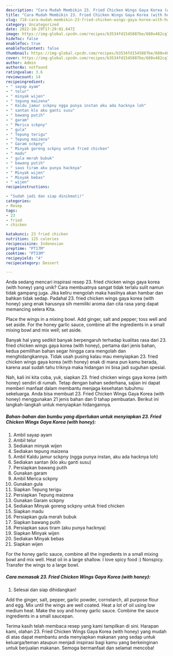 ```yaml
---
description: "Cara Mudah Membikin 23. Fried Chicken Wings Gaya Korea (with honey) yang Lezat"
title: "Cara Mudah Membikin 23. Fried Chicken Wings Gaya Korea (with honey) yang Lezat"
slug: 718-cara-mudah-membikin-23-fried-chicken-wings-gaya-korea-with-honey-yang-lezat
category: Uncategorized
date: 2022-10-29T17:29:01.647Z
image: https://img-global.cpcdn.com/recipes/b3534fd1545887be/680x482cq70/23-fried-chicken-wings-gaya-korea-with-honey-foto-resep-utama.jpg
hideToc: false
enableToc: true
enableTocContent: false
thumbnail: https://img-global.cpcdn.com/recipes/b3534fd1545887be/680x482cq70/23-fried-chicken-wings-gaya-korea-with-honey-foto-resep-utama.jpg
cover: https://img-global.cpcdn.com/recipes/b3534fd1545887be/680x482cq70/23-fried-chicken-wings-gaya-korea-with-honey-foto-resep-utama.jpg
author: Admin
authorAv: notfound
ratingvalue: 3.6
reviewcount: 14
recipeingredient:
- " sayap ayam"
- " telur"
- " minyak wijen"
- " tepung maizena"
- " Kaldu jamur sckpny ngga punya instan aku ada hacknya loh"
- " santan klo aku ganti susu"
- " bawang putih"
- " garam"
- " Merica sckpny"
- " gula"
- " Tepung terigu"
- " Tepung maizena"
- " Garam sckpny"
- " Minyak goreng sckpny untuk fried chicken"
- " madu"
- " gula merah bubuk"
- " bawang putih"
- " saus tiram aku punya hacknya"
- " Minyak wijen"
- " Minyak bebas"
- " wijen"
recipeinstructions:

- "Sudah jadi dan siap dinikmati!"
categories:
- Resep
tags:
- 23
- fried
- chicken

katakunci: 23 fried chicken 
nutrition: 125 calories
recipecuisine: Indonesian
preptime: "PT17M"
cooktime: "PT33M"
recipeyield: "4"
recipecategory: Dessert

---
```





Anda sedang mencari inspirasi resep 23. fried chicken wings gaya korea (with honey) yang unik? Cara membuatnya sangat tidak terlalu sulit namun tidak gampang juga. Jika keliru mengolah maka hasilnya akan hambar dan bahkan tidak sedap. Padahal 23. fried chicken wings gaya korea (with honey) yang enak harusnya sih memiliki aroma dan cita rasa yang dapat memancing selera Kita.





Place the wings in a mixing bowl. Add ginger, salt and pepper; toss well and set aside. For the honey garlic sauce, combine all the ingredients in a small mixing bowl and mix well; set aside.

Banyak hal yang sedikit banyak berpengaruh terhadap kualitas rasa dari 23. fried chicken wings gaya korea (with honey), pertama dari jenis bahan, kedua pemilihan bahan segar hingga cara mengolah dan menghidangkannya. Tidak usah pusing kalau mau menyiapkan 23. fried chicken wings gaya korea (with honey) enak di mana pun kamu berada, karena asal sudah tahu triknya maka hidangan ini bisa jadi suguhan spesial.






Nah, kali ini kita coba, yuk, siapkan 23. fried chicken wings gaya korea (with honey) sendiri di rumah. Tetap dengan bahan sederhana, sajian ini dapat memberi manfaat dalam membantu menjaga kesehatan tubuhmu sekeluarga. Anda bisa membuat 23. Fried Chicken Wings Gaya Korea (with honey) menggunakan 21 jenis bahan dan 0 tahap pembuatan. Berikut ini langkah-langkah untuk menyiapkan hidangannya.

<!--inarticleads1-->

##### Bahan-bahan dan bumbu yang diperlukan untuk menyiapkan 23. Fried Chicken Wings Gaya Korea (with honey):

1. Ambil  sayap ayam
1. Ambil  telur
1. Sediakan  minyak wijen
1. Sediakan  tepung maizena
1. Ambil  Kaldu jamur sckpny (ngga punya instan, aku ada hacknya loh)
1. Sediakan  santan (klo aku ganti susu)
1. Persiapkan  bawang putih
1. Gunakan  garam
1. Ambil  Merica sckpny
1. Gunakan  gula
1. Siapkan  Tepung terigu
1. Persiapkan  Tepung maizena
1. Gunakan  Garam sckpny
1. Sediakan  Minyak goreng sckpny untuk fried chicken
1. Siapkan  madu
1. Persiapkan  gula merah bubuk
1. Siapkan  bawang putih
1. Persiapkan  saus tiram (aku punya hacknya)
1. Siapkan  Minyak wijen
1. Sediakan  Minyak bebas
1. Siapkan  wijen


For the honey garlic sauce, combine all the ingredients in a small mixing bowl and mix well. Heat oil in a large shallow. I love spicy food :) Nonspicy. Transfer the wings to a large bowl. 

<!--inarticleads2-->

##### Cara memasak 23. Fried Chicken Wings Gaya Korea (with honey):


1. Selesai dan siap dihidangkan!

Add the ginger, salt, pepper, garlic powder, cornstarch, all purpose flour and egg. Mix until the wings are well coated. Heat a lot of oil using low medium heat. Make the soy and honey garlic sauce. Combine the sauce ingredients in a small saucepan. 

Terima kasih telah membaca resep yang kami tampilkan di sini. Harapan kami, olahan 23. Fried Chicken Wings Gaya Korea (with honey) yang mudah di atas dapat membantu anda menyiapkan makanan yang sedap untuk keluarga/teman ataupun menjadi inspirasi bagi kamu yang berkeinginan untuk berjualan makanan. Semoga bermanfaat dan selamat mencoba!
